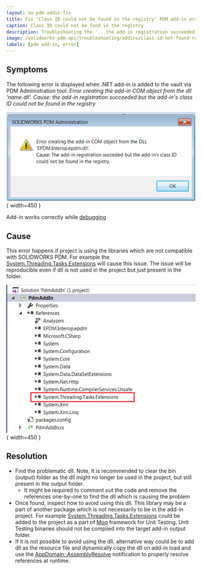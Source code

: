 ```yaml
---
layout: sw-pdm-addin-fix
title: Fix 'Class ID could not be found in the registry' PDM add-in error
caption: Class ID could not be fond in the registry
description: Troubleshooting the '...the add-in registration succeeded but the add-in's class ID could not be found in the registry' error when registering SOLIDWORKS PDM add-in
image: /solidworks-pdm-api/troubleshooting/addins/class-id-not-found-registry/class-id-not-found-in-registry.png
labels: [pdm add-in, error]
---
```

## Symptoms

The following error is displayed when .NET add-in is added to the vault via PDM Administration tool: *Error creating the add-in COM object from the dll 'name.dll'. Cause: the add-in registration succeeded but the add-in's class ID could not be found in the registry*

![Error when adding add-in to the PDM vault](class-id-not-found-in-registry.png){ width=450 }

Add-in works correctly while [debugging](/solidworks-pdm-api/getting-started/add-ins/debugging-best-practices/)

## Cause

This error happens if project is using the libraries which are not compatible with SOLIDWORKS PDM. For example the [System.Threading.Tasks.Extensions](https://www.nuget.org/packages/System.Threading.Tasks.Extensions/) will cause this issue. The issue will be reproducible even if dll is not used in the project but just present in the folder.

![References tree of the add-in project](tasks-extension-reference.png){ width=450 }

## Resolution

* Find the problematic dll. Note, it is recommended to clear the bin (output) folder as the dll might no longer be used in the project, but still present in the output folder.
    * It might be required to comment out the code and remove the references one-by-one to find the dll which is causing the problem
* Once found, inspect how to avoid using this dll. This library may be a part of another package which is not necessarily to be in the add-in project. For example [System.Threading.Tasks.Extensions](https://www.nuget.org/packages/System.Threading.Tasks.Extensions/) could be added to the project as a part of [Moq](https://www.nuget.org/packages/Moq/) framework for Unit Testing. Unit Testing binaries should not be compiled into the target add-in output folder.
* If it is not possible to avoid using the dll, alternative way could be to add dll as the resource file and dynamically copy the dll on add-in load and use the [AppDomain::AssemblyResolve](https://docs.microsoft.com/en-us/dotnet/api/system.appdomain.assemblyresolve?view=netframework-4.8) notification to properly resolve references at runtime.
